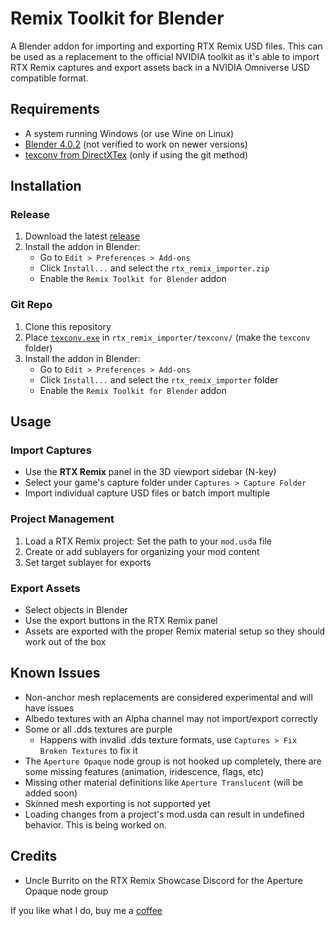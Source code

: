 # Remix Toolkit for Blender

A Blender addon for importing and exporting RTX Remix USD files.
This can be used as a replacement to the official NVIDIA toolkit as it's able to import RTX Remix captures and export assets back in a NVIDIA Omniverse USD compatible format.

## Requirements
- A system running Windows (or use Wine on Linux)
- [Blender 4.0.2](https://download.blender.org/release/Blender4.0/blender-4.0.2-windows-x64.zip) (not verified to work on newer versions)
- [texconv from DirectXTex](https://github.com/microsoft/DirectXTex/releases/latest/download/texconv.exe) (only if using the git method)

## Installation
### Release
1. Download the latest [release](https://github.com/sambow23/blender-remix/releases/latest/download/rtx_remix_importer.zip)
2. Install the addon in Blender:
   - Go to `Edit > Preferences > Add-ons`
   - Click `Install...` and select the `rtx_remix_importer.zip`
   - Enable the `Remix Toolkit for Blender` addon

### Git Repo
1. Clone this repository
2. Place [`texconv.exe`](https://github.com/sambow23/blender-remix/releases/latest/download/texconv.exe) in `rtx_remix_importer/texconv/` (make the `texconv` folder)
2. Install the addon in Blender:
   - Go to `Edit > Preferences > Add-ons`
   - Click `Install...` and select the `rtx_remix_importer` folder
   - Enable the `Remix Toolkit for Blender` addon

## Usage

### Import Captures
- Use the **RTX Remix** panel in the 3D viewport sidebar (N-key)
- Select your game's capture folder under `Captures > Capture Folder`
- Import individual capture USD files or batch import multiple

### Project Management
1. Load a RTX Remix project: Set the path to your `mod.usda` file
2. Create or add sublayers for organizing your mod content
3. Set target sublayer for exports

### Export Assets
- Select objects in Blender
- Use the export buttons in the RTX Remix panel
- Assets are exported with the proper Remix material setup so they should work out of the box

## Known Issues
- Non-anchor mesh replacements are considered experimental and will have issues
- Albedo textures with an Alpha channel may not import/export correctly
- Some or all .dds textures are purple
   - Happens with invalid .dds texture formats, use `Captures > Fix Broken Textures` to fix it
- The `Aperture Opaque` node group is not hooked up completely, there are some missing features (animation, iridescence, flags, etc)
- Missing other material definitions like `Aperture Translucent` (will be added soon)
- Skinned mesh exporting is not supported yet
- Loading changes from a project's mod.usda can result in undefined behavior. This is being worked on.

## Credits
- Uncle Burrito on the RTX Remix Showcase Discord for the Aperture Opaque node group

If you like what I do, buy me a [coffee](https://ko-fi.com/cattarappa)
